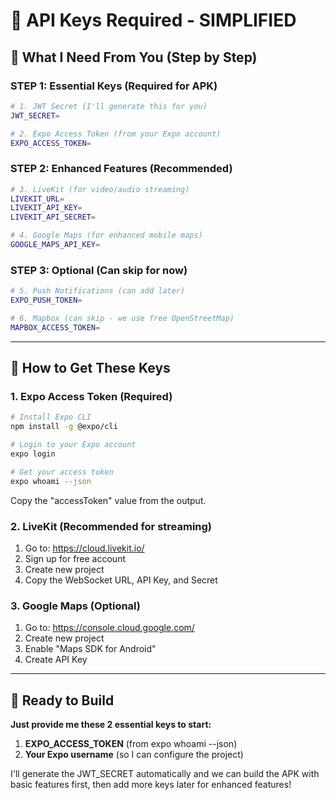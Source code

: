 # 🔑 API Keys Required - SIMPLIFIED

## 🎯 **What I Need From You (Step by Step)**

### **STEP 1: Essential Keys (Required for APK)**
```bash
# 1. JWT Secret (I'll generate this for you)
JWT_SECRET=

# 2. Expo Access Token (from your Expo account)
EXPO_ACCESS_TOKEN=
```

### **STEP 2: Enhanced Features (Recommended)**
```bash
# 3. LiveKit (for video/audio streaming)
LIVEKIT_URL=
LIVEKIT_API_KEY=
LIVEKIT_API_SECRET=

# 4. Google Maps (for enhanced mobile maps)
GOOGLE_MAPS_API_KEY=
```

### **STEP 3: Optional (Can skip for now)**
```bash
# 5. Push Notifications (can add later)
EXPO_PUSH_TOKEN=

# 6. Mapbox (can skip - we use free OpenStreetMap)
MAPBOX_ACCESS_TOKEN=
```

---

## 📝 **How to Get These Keys**

### **1. Expo Access Token (Required)**
```bash
# Install Expo CLI
npm install -g @expo/cli

# Login to your Expo account
expo login

# Get your access token
expo whoami --json
```
Copy the "accessToken" value from the output.

### **2. LiveKit (Recommended for streaming)**
1. Go to: https://cloud.livekit.io/
2. Sign up for free account
3. Create new project
4. Copy the WebSocket URL, API Key, and Secret

### **3. Google Maps (Optional)**
1. Go to: https://console.cloud.google.com/
2. Create new project
3. Enable "Maps SDK for Android"
4. Create API Key

---

## 🚀 **Ready to Build**

**Just provide me these 2 essential keys to start:**
1. **EXPO_ACCESS_TOKEN** (from expo whoami --json)
2. **Your Expo username** (so I can configure the project)

I'll generate the JWT_SECRET automatically and we can build the APK with basic features first, then add more keys later for enhanced features!
